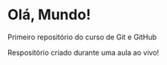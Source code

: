 # Olá, Mundo!
 Primeiro repositório do curso de Git e GitHub

Respositório criado durante uma aula ao vivo!